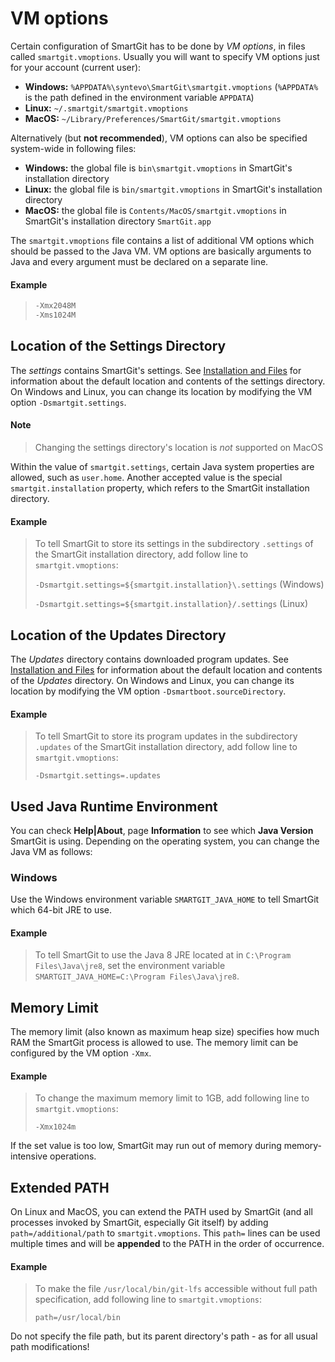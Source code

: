 # VM options

Certain configuration of SmartGit has to be done by *VM options*, in
files called `smartgit.vmoptions`. Usually you will want to specify VM
options just for your account (current user):

-   **Windows:** `%APPDATA%\syntevo\SmartGit\smartgit.vmoptions`
    (`%APPDATA%` is the path defined in the environment variable
    `APPDATA`)
-   **Linux:** `~/.smartgit/smartgit.vmoptions`
-   **MacOS:** `~/Library/Preferences/SmartGit/smartgit.vmoptions`

Alternatively (but **not recommended**), VM options can also be
specified system-wide in following files:

-   **Windows:** the global file is `bin\smartgit.vmoptions` in
    SmartGit's installation directory
-   **Linux:** the global file is `bin/smartgit.vmoptions` in SmartGit's
    installation directory
-   **MacOS:** the global file is `Contents/MacOS/smartgit.vmoptions` in
    SmartGit's installation directory `SmartGit.app`

The `smartgit.vmoptions` file contains a list of additional VM options
which should be passed to the Java VM. VM options are basically
arguments to Java and every argument must be declared on a separate
line.



#### Example
>
>
>
>
>
>``` java
>-Xmx2048M
>-Xms1024M
>```
>
>
>
>

## Location of the Settings Directory

The *settings* contains SmartGit's settings. See [Installation and
Files](Installation-and-Files.md#InstallationandFiles-installation)
for information about the default location and contents of the settings
directory. On Windows and Linux, you can change its location by
modifying the VM option `-Dsmartgit.settings`.


#### Note
>
>
>Changing the settings directory's location is *not* supported on MacOS
>
>

Within the value of `smartgit.settings`, certain Java system properties
are allowed, such as `user.home`. Another accepted value is the special
`smartgit.installation` property, which refers to the SmartGit
installation directory.



#### Example
>
>
>
>To tell SmartGit to store its settings in the subdirectory `.settings`
>of the SmartGit installation directory, add follow line to
>`smartgit.vmoptions`:
>
>`-Dsmartgit.settings=${smartgit.installation}\.settings` (Windows)
>
>`-Dsmartgit.settings=${smartgit.installation}/.settings` (Linux)
>
>

## Location of the Updates Directory

The *Updates* directory contains downloaded program updates. See
[Installation and
Files](Installation-and-Files.md#InstallationandFiles-installation)
for information about the default location and contents of the *Updates*
directory. On Windows and Linux, you can change its location by
modifying the VM option `-Dsmartboot.sourceDirectory`.



#### Example
>
>
>
>To tell SmartGit to store its program updates in the subdirectory
>`.updates` of the SmartGit installation directory, add follow line to
>`smartgit.vmoptions`:
>
>`-Dsmartgit.settings=.updates`
>
>

## Used Java Runtime Environment

You can check **Help\|About**, page **Information** to see which **Java
Version** SmartGit is using. Depending on the operating system, you can
change the Java VM as follows:

### Windows

Use the Windows environment variable `SMARTGIT_JAVA_HOME` to tell
SmartGit which 64-bit JRE to use.



#### Example
>
>
>
>To tell SmartGit to use the Java 8 JRE located at in
>`C:\Program Files\Java\jre8`, set the environment variable
>`SMARTGIT_JAVA_HOME=C:\Program Files\Java\jre8`.
>
>

## Memory Limit

The memory limit (also known as maximum heap size) specifies how much
RAM the SmartGit process is allowed to use. The memory limit can be
configured by the VM option `-Xmx`.



#### Example
>
>
>
>To change the maximum memory limit to 1GB, add following line to
>`smartgit.vmoptions`:
>
>`-Xmx1024m`
>
>

If the set value is too low, SmartGit may run out of memory during
memory-intensive operations.

## Extended PATH

On Linux and MacOS, you can extend the PATH used by SmartGit (and all
processes invoked by SmartGit, especially Git itself) by
adding `path=/additional/path` to `smartgit.vmoptions`. This `path=`
lines can be used multiple times and will be **appended** to the PATH in
the order of occurrence.



#### Example
>
>
>
>To make the file `/usr/local/bin/git-lfs` accessible without full path
>specification, add following line to `smartgit.vmoptions`:
>
>`path=/usr/local/bin`
>
>



Do not specify the file path, but its parent directory's path - as for
all usual path modifications!


